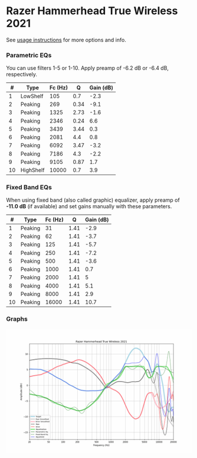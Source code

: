 # Razer Hammerhead True Wireless 2021
See [usage instructions](https://github.com/jaakkopasanen/AutoEq#usage) for more options and info.

### Parametric EQs
You can use filters 1-5 or 1-10. Apply preamp of -6.2 dB or -6.4 dB, respectively.

|   # | Type      |   Fc (Hz) |    Q |   Gain (dB) |
|-----|-----------|-----------|------|-------------|
|   1 | LowShelf  |       105 | 0.7  |        -2.3 |
|   2 | Peaking   |       269 | 0.34 |        -9.1 |
|   3 | Peaking   |      1325 | 2.73 |        -1.6 |
|   4 | Peaking   |      2346 | 0.24 |         6.6 |
|   5 | Peaking   |      3439 | 3.44 |         0.3 |
|   6 | Peaking   |      2081 | 4.4  |         0.8 |
|   7 | Peaking   |      6092 | 3.47 |        -3.2 |
|   8 | Peaking   |      7186 | 4.3  |        -2.2 |
|   9 | Peaking   |      9105 | 0.87 |         1.7 |
|  10 | HighShelf |     10000 | 0.7  |         3.9 |

### Fixed Band EQs
When using fixed band (also called graphic) equalizer, apply preamp of **-11.0 dB** (if available) and set gains manually with these parameters.

|   # | Type    |   Fc (Hz) |    Q |   Gain (dB) |
|-----|---------|-----------|------|-------------|
|   1 | Peaking |        31 | 1.41 |        -2.9 |
|   2 | Peaking |        62 | 1.41 |        -3.7 |
|   3 | Peaking |       125 | 1.41 |        -5.7 |
|   4 | Peaking |       250 | 1.41 |        -7.2 |
|   5 | Peaking |       500 | 1.41 |        -3.6 |
|   6 | Peaking |      1000 | 1.41 |         0.7 |
|   7 | Peaking |      2000 | 1.41 |         5   |
|   8 | Peaking |      4000 | 1.41 |         5.1 |
|   9 | Peaking |      8000 | 1.41 |         2.9 |
|  10 | Peaking |     16000 | 1.41 |        10.7 |

### Graphs
![](./Razer%20Hammerhead%20True%20Wireless%202021.png)
